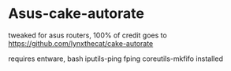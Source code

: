 # Asus-cake-autorate
tweaked for asus routers, 100% of credit goes to https://github.com/lynxthecat/cake-autorate

requires entware, bash iputils-ping fping coreutils-mkfifo installed
